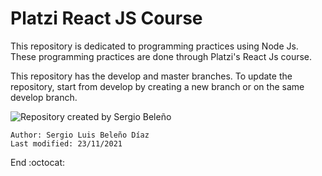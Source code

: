 # Platzi React JS Course
This repository is dedicated to programming practices using Node Js. These programming practices are done through Platzi's React Js course.

This repository has the develop and master branches. To update the repository, start from develop by creating a new branch or on the same develop branch.

<img src="https://serbeld.github.io/PlatziReactJS/react-app/react-app/public/logo512.png" alt='Repository created by Sergio Beleño'/>

    Author: Sergio Luis Beleño Díaz
    Last modified: 23/11/2021

End :octocat:
